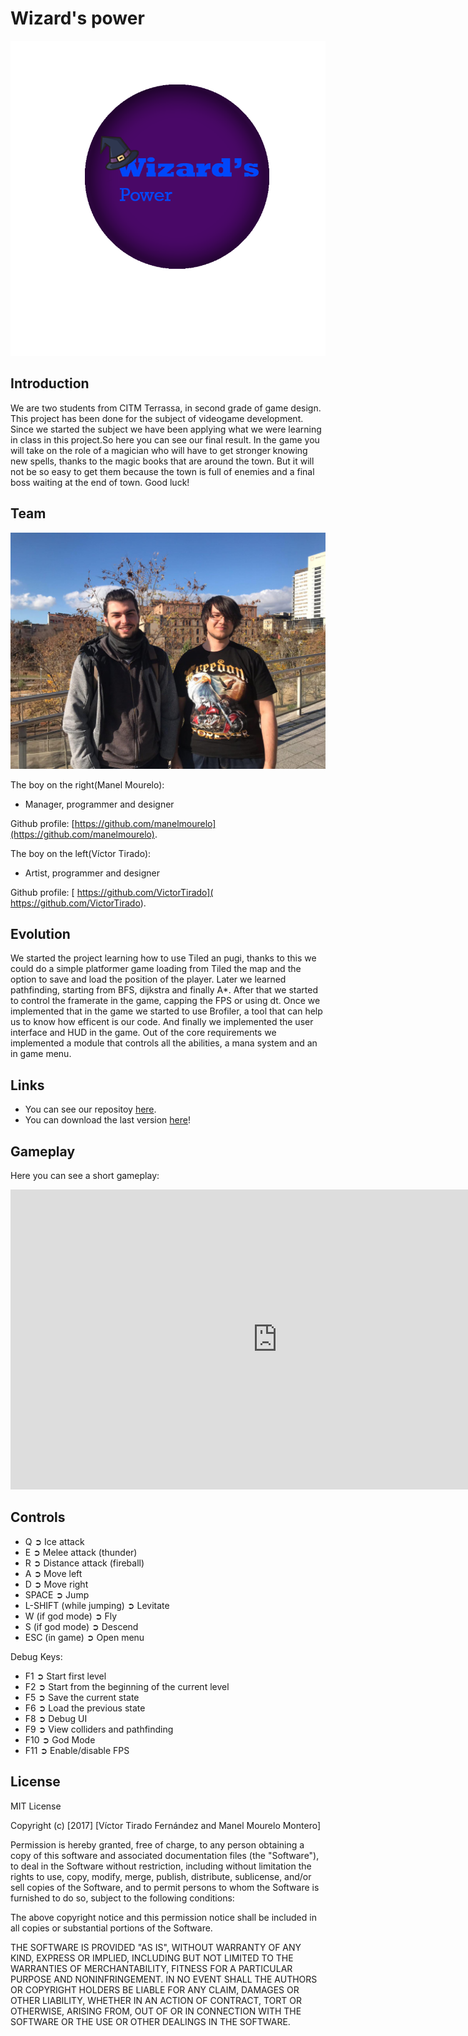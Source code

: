 # Wizard's power
![Logo](logo.png)

## Introduction
We are two students from CITM Terrassa, in second grade of game design. This project has been done for the subject of videogame development. Since we started the subject we have been applying what we were learning in class in this project.So here you can see our final result.
In the game you will take on the role of a magician who will have to get stronger knowing new spells, thanks to the magic books that are around the town. But it will not be so easy to get them because the town is full of enemies and a final boss waiting at the end of town.
Good luck!

## Team

![Group](group_photo.jpeg)

The boy on the right(Manel Mourelo):
  - Manager, programmer and designer

Github profile: [https://github.com/manelmourelo](https://github.com/manelmourelo).

The boy on the left(Víctor Tirado):
  - Artist, programmer and designer

Github profile: [ https://github.com/VictorTirado]( https://github.com/VictorTirado).

## Evolution
We started the project learning how to use Tiled an pugi, thanks to this we could do a simple platformer game loading from Tiled the map and the option to save and load the position of the player.
Later we learned pathfinding, starting from BFS, dijkstra and finally A*. After that we started to control the framerate in the game, capping the FPS or using dt. Once we implemented that in the game we started to use Brofiler, a tool that can help us to know how efficent is our code.
And finally we implemented the user interface and HUD in the game.
Out of the core requirements we implemented a module that controls all the abilities, a mana system and  an in game menu.

## Links
* You can see our repositoy [here](https://github.com/VictorTirado/Game-Development).
* You can download the last version [here](https://github.com/VictorTirado/Game-Development/releases/tag/2.0)!

## Gameplay
Here you can see a short gameplay: 
<iframe width="854" height="480" src="https://www.youtube.com/embed/iAVfr9ZQJWo" frameborder="0" gesture="media" allow="encrypted-media" allowfullscreen></iframe>

## Controls
*  Q ➲ Ice attack
*  E ➲ Melee attack (thunder)
*  R ➲ Distance attack (fireball)
*  A ➲ Move left
*  D ➲ Move right
*  SPACE ➲ Jump
*  L-SHIFT (while jumping) ➲ Levitate
*  W (if god mode) ➲ Fly
*  S (if god mode) ➲ Descend
* ESC (in game) ➲ Open menu

Debug Keys:
* F1 ➲ Start first level
* F2 ➲ Start from the beginning of the current level
* F5 ➲ Save the current state
* F6 ➲ Load the previous state
* F8 ➲ Debug UI
* F9 ➲ View colliders and pathfinding
* F10 ➲ God Mode
* F11 ➲ Enable/disable FPS

## License
MIT License

Copyright (c) [2017] [Víctor Tirado Fernández and Manel Mourelo Montero]

Permission is hereby granted, free of charge, to any person obtaining a copy of this software and associated documentation files (the "Software"), to deal in the Software without restriction, including without limitation the rights to use, copy, modify, merge, publish, distribute, sublicense, and/or sell copies of the Software, and to permit persons to whom the Software is furnished to do so, subject to the following conditions:

The above copyright notice and this permission notice shall be included in all copies or substantial portions of the Software.

THE SOFTWARE IS PROVIDED "AS IS", WITHOUT WARRANTY OF ANY KIND, EXPRESS OR IMPLIED, INCLUDING BUT NOT LIMITED TO THE WARRANTIES OF MERCHANTABILITY, FITNESS FOR A PARTICULAR PURPOSE AND NONINFRINGEMENT. IN NO EVENT SHALL THE AUTHORS OR COPYRIGHT HOLDERS BE LIABLE FOR ANY CLAIM, DAMAGES OR OTHER LIABILITY, WHETHER IN AN ACTION OF CONTRACT, TORT OR OTHERWISE, ARISING FROM, OUT OF OR IN CONNECTION WITH THE SOFTWARE OR THE USE OR OTHER DEALINGS IN THE SOFTWARE.
